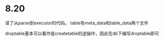 # 8.20
读了从parse到executor的代码。
table有meta_data和table_data两个文件

droptable基本可以看作是createtable的逆操作，因此在db下编写droptable即可

